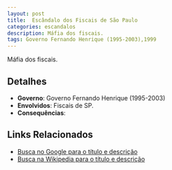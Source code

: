 ```yaml
---
layout: post
title:  Escândalo dos Fiscais de São Paulo
categories: escandalos
description: Máfia dos fiscais.
tags: Governo Fernando Henrique (1995-2003),1999
---
```


Máfia dos fiscais.

## Detalhes
- **Governo**: Governo Fernando Henrique (1995-2003)
- **Envolvidos**: Fiscais de SP.
- **Consequências**: 

## Links Relacionados
- [Busca no Google para o título e descrição](https://www.google.com/search?q=Esc%C3%A2ndalo%20dos%20Fiscais%20de%20S%C3%A3o%20Paulo%20M%C3%A1fia%20dos%20fiscais.%20Governo%20Fernando%20Henrique%20%281995-2003%29)
- [Busca na Wikipedia para o título e descrição](https://en.wikipedia.org/w/index.php?search=Esc%C3%A2ndalo%20dos%20Fiscais%20de%20S%C3%A3o%20Paulo%20M%C3%A1fia%20dos%20fiscais.%20Governo%20Fernando%20Henrique%20%281995-2003%29)
